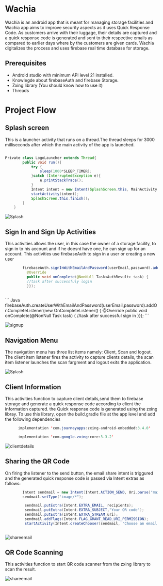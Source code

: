 # Wachia
Wachia is an android app that is meant for managing storage facilities and Wachia app aims to improve security aspects as it uses Quick Response Code. As customers arrive with their luggage, their details
are captured and a quick response code is generated and sent to their respective emails as compared to earlier days where by the customers are given cards. Wachia digitalizes the process and uses firebase 
real time database for storage.

## Prerequisites

- Android studio with minimum API level 21 installed.
- Knowlegde about firebaseAuth and firebase Storage.
- Zxing library (You should know how to use it)
- Threads


# Project Flow

## Splash screen 

This is a launcher activity that runs on a thread.The thread sleeps for 3000 milliseconds after which the main activity of the app is launched.

``` Java

Private class LogoLauncher extends Thread{
        public void run(){
            try {
                sleep(1000*SLEEP_TIMER);
            }catch (InterruptedException e){
                e.printStackTrace();
            }
            Intent intent = new Intent(SplashScreen.this, MainActivity.class);
            startActivity(intent);
            SplashScreen.this.finish();
        }
    }
  ```
  ![Splash](https://github.com/ochudidesterio/Wachia/blob/master/wachia%20images/Splash%20Screen.png?raw=true)
  
  ## Sign In and Sign Up Activities
  
  This activities allows the user, in this case the owner of a storage facility, to sign in to his account and if he doesnt have one, he can sign up for an account. This           activities use firebaseAuth to sign in a user or creating a new user
  
  ``` Java
          firebaseAuth.signInWithEmailAndPassword(userEmail,password).addOnCompleteListener(new OnCompleteListener<AuthResult>() {
            @Override
            public void onComplete(@NonNull Task<AuthResult> task) { 
            //task after successfuly login
            }});
  ```
  <br>
  ``` Java
             firebaseAuth.createUserWithEmailAndPassword(userEmail,password).addOnCompleteListener(new OnCompleteListener<AuthResult>() {
            @Override
            public void onComplete(@NonNull Task<AuthResult> task) {
            //task after successful sign in
            }});
  ```
  
   ![signup](https://github.com/ochudidesterio/Wachia/blob/master/wachia%20images/SignUp%20Options.png?raw=true)
    
    
  ## Navigation Menu
  
  The navigation menu has three list items namely: Client, Scan and logout. The client item listener fires the activity to capture clients details, the scan item listener 
  launches the scan fargment and logout exits the application.
  
   ![Splash](https://github.com/ochudidesterio/Wachia/blob/master/wachia%20images/navigation%20menu.png?raw=true)
    
  ## Client Information
  
  This activities function to capture client details,send them to firebase storage and generate a quick response code according to client the information captured. the Quick       response code is generated using the zxing libray. To use this library, open the build.gradle file at the app level and add the following dependencies
  
  ``` Java
        implementation 'com.journeyapps:zxing-android-embedded:3.4.0'

        implementation 'com.google.zxing:core:3.3.2'
  ```
   ![clientdetails](https://github.com/ochudidesterio/Wachia/blob/master/wachia%20images/Customer%20details.png?raw=true)
   
   ## Sharing the QR Code
   
   On firing the listener to the send button, the email share intent is triggured and the generated quick response code is passed via Intent extras as follows:
   
   ``` Java
           Intent sendmail = new Intent(Intent.ACTION_SEND, Uri.parse("mailto:"));
           sendmail.setType("image/*");

            sendmail.putExtra(Intent.EXTRA_EMAIL, recipients);
            sendmail.putExtra(Intent.EXTRA_SUBJECT,"Your QR code");
            sendmail.putExtra(Intent.EXTRA_STREAM,uri);
            sendmail.addFlags(Intent.FLAG_GRANT_READ_URI_PERMISSION);
            startActivity(Intent.createChooser(sendmail, "Choose an email client from..."));
            
   ```
   
   ![shareemail](https://github.com/ochudidesterio/Wachia/blob/master/wachia%20images/Send%20Email.png?raw=true)
   
   
   ## QR Code Scanning
   
   This activities function to start QR code scanner from the zxing library to scan the result.
   
   ![shareemail](https://github.com/ochudidesterio/Wachia/blob/master/wachia%20images/Scanning.png?raw=true)

   
   
    


  
  
    
  

  


  


